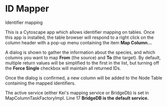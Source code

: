 # ID Mapper
Identifier mapping

This is a Cytoscape app which allows identifier mapping on tables.   Once this app is installed, the table browser will respond to a right click on the column header with a pop-up menu containing the item **Map Column...**  

A dialog is shown to gather the information about the species, and which columns you want to map **From** (the source) and **To** (the target).  By default, multiple return values will be simplified to the first in the list, but turning off the **Force Single** checkbox will maintain all returned IDs.

Once the dialog is confirmed, a new column will be added to the Node Table containing the mapped identifiers.

The active service  (either Kei's mapping service or BridgeDb) is set in MapColumnTaskFactoryImpl. Line 17
__**BridgeDB** is the default service.__
